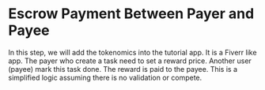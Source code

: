 # Escrow Payment Between Payer and Payee

In this step, we will add the tokenomics into the tutorial app. It is a Fiverr like app. The payer who create a task need to set a reward price. Another user (payee) mark this task done. The reward is paid to the payee. This is a simplified logic assuming there is no validation or compete.
